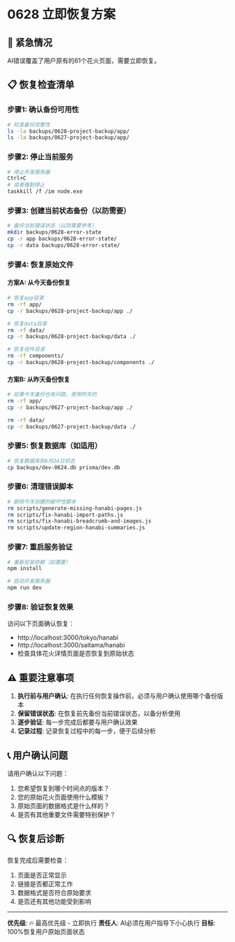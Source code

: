 # 0628 立即恢复方案

## 🚨 紧急情况
AI错误覆盖了用户原有的61个花火页面，需要立即恢复。

## 📋 恢复检查清单

### 步骤1: 确认备份可用性
```bash
# 检查备份完整性
ls -la backups/0628-project-backup/app/
ls -la backups/0627-project-backup/app/
```

### 步骤2: 停止当前服务
```bash
# 停止开发服务器
Ctrl+C
# 或者强制停止
taskkill /f /im node.exe
```

### 步骤3: 创建当前状态备份（以防需要）
```bash
# 备份当前错误状态（以防需要参考）
mkdir backups/0628-error-state
cp -r app backups/0628-error-state/
cp -r data backups/0628-error-state/
```

### 步骤4: 恢复原始文件

#### 方案A: 从今天备份恢复
```bash
# 恢复app目录
rm -rf app/
cp -r backups/0628-project-backup/app ./

# 恢复data目录  
rm -rf data/
cp -r backups/0628-project-backup/data ./

# 恢复组件目录
rm -rf components/
cp -r backups/0628-project-backup/components ./
```

#### 方案B: 从昨天备份恢复
```bash
# 如果今天备份也有问题，使用昨天的
rm -rf app/
cp -r backups/0627-project-backup/app ./

rm -rf data/
cp -r backups/0627-project-backup/data ./
```

### 步骤5: 恢复数据库（如适用）
```bash
# 恢复数据库到6月24日状态
cp backups/dev-0624.db prisma/dev.db
```

### 步骤6: 清理错误脚本
```bash
# 删除今天创建的破坏性脚本
rm scripts/generate-missing-hanabi-pages.js
rm scripts/fix-hanabi-import-paths.js  
rm scripts/fix-hanabi-breadcrumb-and-images.js
rm scripts/update-region-hanabi-summaries.js
```

### 步骤7: 重启服务验证
```bash
# 重新安装依赖（如需要）
npm install

# 启动开发服务器
npm run dev
```

### 步骤8: 验证恢复效果
访问以下页面确认恢复：
- http://localhost:3000/tokyo/hanabi
- http://localhost:3000/saitama/hanabi  
- 检查具体花火详情页面是否恢复到原始状态

## ⚠️ 重要注意事项

1. **执行前与用户确认**: 在执行任何恢复操作前，必须与用户确认使用哪个备份版本
2. **保留错误状态**: 在恢复前先备份当前错误状态，以备分析使用
3. **逐步验证**: 每一步完成后都要与用户确认效果
4. **记录过程**: 记录恢复过程中的每一步，便于后续分析

## 📞 用户确认问题

请用户确认以下问题：
1. 您希望恢复到哪个时间点的版本？
2. 您的原始花火页面使用什么模板？
3. 原始页面的数据格式是什么样的？
4. 是否有其他重要文件需要特别保护？

## 🔍 恢复后诊断

恢复完成后需要检查：
1. 页面是否正常显示
2. 链接是否都正常工作
3. 数据格式是否符合原始要求
4. 是否还有其他功能受到影响

---

**优先级**: 🔥 最高优先级 - 立即执行
**责任人**: AI必须在用户指导下小心执行
**目标**: 100%恢复用户原始页面状态 